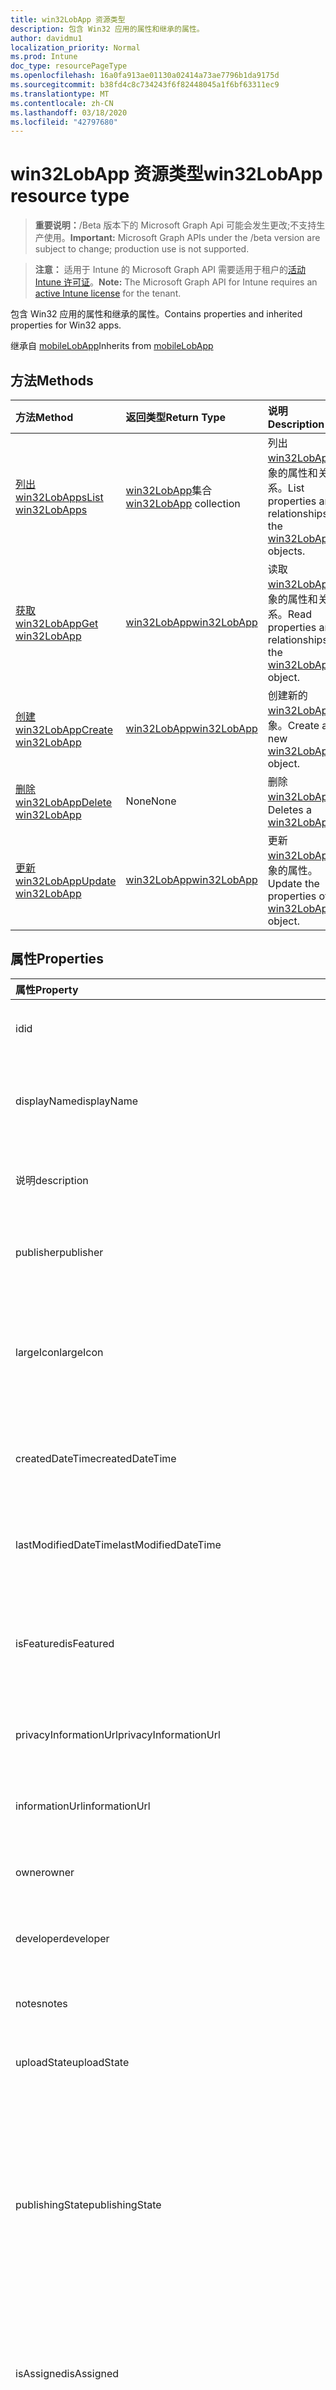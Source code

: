 ```yaml
---
title: win32LobApp 资源类型
description: 包含 Win32 应用的属性和继承的属性。
author: davidmu1
localization_priority: Normal
ms.prod: Intune
doc_type: resourcePageType
ms.openlocfilehash: 16a0fa913ae01130a02414a73ae7796b1da9175d
ms.sourcegitcommit: b38fd4c8c734243f6f82448045a1f6bf63311ec9
ms.translationtype: MT
ms.contentlocale: zh-CN
ms.lasthandoff: 03/18/2020
ms.locfileid: "42797680"
---
```

# <a name="win32lobapp-resource-type"></a><span data-ttu-id="1e7bc-103">win32LobApp 资源类型</span><span class="sxs-lookup"><span data-stu-id="1e7bc-103">win32LobApp resource type</span></span>

> <span data-ttu-id="1e7bc-104">**重要说明：**/Beta 版本下的 Microsoft Graph Api 可能会发生更改;不支持生产使用。</span><span class="sxs-lookup"><span data-stu-id="1e7bc-104">**Important:** Microsoft Graph APIs under the /beta version are subject to change; production use is not supported.</span></span>

> <span data-ttu-id="1e7bc-105">**注意：** 适用于 Intune 的 Microsoft Graph API 需要适用于租户的[活动 Intune 许可证](https://go.microsoft.com/fwlink/?linkid=839381)。</span><span class="sxs-lookup"><span data-stu-id="1e7bc-105">**Note:** The Microsoft Graph API for Intune requires an [active Intune license](https://go.microsoft.com/fwlink/?linkid=839381) for the tenant.</span></span>

<span data-ttu-id="1e7bc-106">包含 Win32 应用的属性和继承的属性。</span><span class="sxs-lookup"><span data-stu-id="1e7bc-106">Contains properties and inherited properties for Win32 apps.</span></span>


<span data-ttu-id="1e7bc-107">继承自 [mobileLobApp](../resources/intune-apps-mobilelobapp.md)</span><span class="sxs-lookup"><span data-stu-id="1e7bc-107">Inherits from [mobileLobApp](../resources/intune-apps-mobilelobapp.md)</span></span>

## <a name="methods"></a><span data-ttu-id="1e7bc-108">方法</span><span class="sxs-lookup"><span data-stu-id="1e7bc-108">Methods</span></span>
|<span data-ttu-id="1e7bc-109">方法</span><span class="sxs-lookup"><span data-stu-id="1e7bc-109">Method</span></span>|<span data-ttu-id="1e7bc-110">返回类型</span><span class="sxs-lookup"><span data-stu-id="1e7bc-110">Return Type</span></span>|<span data-ttu-id="1e7bc-111">说明</span><span class="sxs-lookup"><span data-stu-id="1e7bc-111">Description</span></span>|
|:---|:---|:---|
|[<span data-ttu-id="1e7bc-112">列出 win32LobApps</span><span class="sxs-lookup"><span data-stu-id="1e7bc-112">List win32LobApps</span></span>](../api/intune-apps-win32lobapp-list.md)|<span data-ttu-id="1e7bc-113">[win32LobApp](../resources/intune-apps-win32lobapp.md)集合</span><span class="sxs-lookup"><span data-stu-id="1e7bc-113">[win32LobApp](../resources/intune-apps-win32lobapp.md) collection</span></span>|<span data-ttu-id="1e7bc-114">列出[win32LobApp](../resources/intune-apps-win32lobapp.md)对象的属性和关系。</span><span class="sxs-lookup"><span data-stu-id="1e7bc-114">List properties and relationships of the [win32LobApp](../resources/intune-apps-win32lobapp.md) objects.</span></span>|
|[<span data-ttu-id="1e7bc-115">获取 win32LobApp</span><span class="sxs-lookup"><span data-stu-id="1e7bc-115">Get win32LobApp</span></span>](../api/intune-apps-win32lobapp-get.md)|[<span data-ttu-id="1e7bc-116">win32LobApp</span><span class="sxs-lookup"><span data-stu-id="1e7bc-116">win32LobApp</span></span>](../resources/intune-apps-win32lobapp.md)|<span data-ttu-id="1e7bc-117">读取[win32LobApp](../resources/intune-apps-win32lobapp.md)对象的属性和关系。</span><span class="sxs-lookup"><span data-stu-id="1e7bc-117">Read properties and relationships of the [win32LobApp](../resources/intune-apps-win32lobapp.md) object.</span></span>|
|[<span data-ttu-id="1e7bc-118">创建 win32LobApp</span><span class="sxs-lookup"><span data-stu-id="1e7bc-118">Create win32LobApp</span></span>](../api/intune-apps-win32lobapp-create.md)|[<span data-ttu-id="1e7bc-119">win32LobApp</span><span class="sxs-lookup"><span data-stu-id="1e7bc-119">win32LobApp</span></span>](../resources/intune-apps-win32lobapp.md)|<span data-ttu-id="1e7bc-120">创建新的[win32LobApp](../resources/intune-apps-win32lobapp.md)对象。</span><span class="sxs-lookup"><span data-stu-id="1e7bc-120">Create a new [win32LobApp](../resources/intune-apps-win32lobapp.md) object.</span></span>|
|[<span data-ttu-id="1e7bc-121">删除 win32LobApp</span><span class="sxs-lookup"><span data-stu-id="1e7bc-121">Delete win32LobApp</span></span>](../api/intune-apps-win32lobapp-delete.md)|<span data-ttu-id="1e7bc-122">None</span><span class="sxs-lookup"><span data-stu-id="1e7bc-122">None</span></span>|<span data-ttu-id="1e7bc-123">删除[win32LobApp](../resources/intune-apps-win32lobapp.md)。</span><span class="sxs-lookup"><span data-stu-id="1e7bc-123">Deletes a [win32LobApp](../resources/intune-apps-win32lobapp.md).</span></span>|
|[<span data-ttu-id="1e7bc-124">更新 win32LobApp</span><span class="sxs-lookup"><span data-stu-id="1e7bc-124">Update win32LobApp</span></span>](../api/intune-apps-win32lobapp-update.md)|[<span data-ttu-id="1e7bc-125">win32LobApp</span><span class="sxs-lookup"><span data-stu-id="1e7bc-125">win32LobApp</span></span>](../resources/intune-apps-win32lobapp.md)|<span data-ttu-id="1e7bc-126">更新[win32LobApp](../resources/intune-apps-win32lobapp.md)对象的属性。</span><span class="sxs-lookup"><span data-stu-id="1e7bc-126">Update the properties of a [win32LobApp](../resources/intune-apps-win32lobapp.md) object.</span></span>|

## <a name="properties"></a><span data-ttu-id="1e7bc-127">属性</span><span class="sxs-lookup"><span data-stu-id="1e7bc-127">Properties</span></span>
|<span data-ttu-id="1e7bc-128">属性</span><span class="sxs-lookup"><span data-stu-id="1e7bc-128">Property</span></span>|<span data-ttu-id="1e7bc-129">类型</span><span class="sxs-lookup"><span data-stu-id="1e7bc-129">Type</span></span>|<span data-ttu-id="1e7bc-130">说明</span><span class="sxs-lookup"><span data-stu-id="1e7bc-130">Description</span></span>|
|:---|:---|:---|
|<span data-ttu-id="1e7bc-131">id</span><span class="sxs-lookup"><span data-stu-id="1e7bc-131">id</span></span>|<span data-ttu-id="1e7bc-132">字符串</span><span class="sxs-lookup"><span data-stu-id="1e7bc-132">String</span></span>|<span data-ttu-id="1e7bc-133">实体的键。</span><span class="sxs-lookup"><span data-stu-id="1e7bc-133">Key of the entity.</span></span> <span data-ttu-id="1e7bc-134">继承自 [mobileApp](../resources/intune-shared-mobileapp.md)</span><span class="sxs-lookup"><span data-stu-id="1e7bc-134">Inherited from [mobileApp](../resources/intune-shared-mobileapp.md)</span></span>|
|<span data-ttu-id="1e7bc-135">displayName</span><span class="sxs-lookup"><span data-stu-id="1e7bc-135">displayName</span></span>|<span data-ttu-id="1e7bc-136">String</span><span class="sxs-lookup"><span data-stu-id="1e7bc-136">String</span></span>|<span data-ttu-id="1e7bc-137">管理员提供或导入的应用标题。</span><span class="sxs-lookup"><span data-stu-id="1e7bc-137">The admin provided or imported title of the app.</span></span> <span data-ttu-id="1e7bc-138">继承自 [mobileApp](../resources/intune-shared-mobileapp.md)</span><span class="sxs-lookup"><span data-stu-id="1e7bc-138">Inherited from [mobileApp](../resources/intune-shared-mobileapp.md)</span></span>|
|<span data-ttu-id="1e7bc-139">说明</span><span class="sxs-lookup"><span data-stu-id="1e7bc-139">description</span></span>|<span data-ttu-id="1e7bc-140">字符串</span><span class="sxs-lookup"><span data-stu-id="1e7bc-140">String</span></span>|<span data-ttu-id="1e7bc-141">应用的说明。</span><span class="sxs-lookup"><span data-stu-id="1e7bc-141">The description of the app.</span></span> <span data-ttu-id="1e7bc-142">继承自 [mobileApp](../resources/intune-shared-mobileapp.md)</span><span class="sxs-lookup"><span data-stu-id="1e7bc-142">Inherited from [mobileApp](../resources/intune-shared-mobileapp.md)</span></span>|
|<span data-ttu-id="1e7bc-143">publisher</span><span class="sxs-lookup"><span data-stu-id="1e7bc-143">publisher</span></span>|<span data-ttu-id="1e7bc-144">String</span><span class="sxs-lookup"><span data-stu-id="1e7bc-144">String</span></span>|<span data-ttu-id="1e7bc-145">应用的发布者。</span><span class="sxs-lookup"><span data-stu-id="1e7bc-145">The publisher of the app.</span></span> <span data-ttu-id="1e7bc-146">继承自 [mobileApp](../resources/intune-shared-mobileapp.md)</span><span class="sxs-lookup"><span data-stu-id="1e7bc-146">Inherited from [mobileApp](../resources/intune-shared-mobileapp.md)</span></span>|
|<span data-ttu-id="1e7bc-147">largeIcon</span><span class="sxs-lookup"><span data-stu-id="1e7bc-147">largeIcon</span></span>|[<span data-ttu-id="1e7bc-148">mimeContent</span><span class="sxs-lookup"><span data-stu-id="1e7bc-148">mimeContent</span></span>](../resources/intune-shared-mimecontent.md)|<span data-ttu-id="1e7bc-149">要显示在应用详细信息中并用于图标上传的大图标。</span><span class="sxs-lookup"><span data-stu-id="1e7bc-149">The large icon, to be displayed in the app details and used for upload of the icon.</span></span> <span data-ttu-id="1e7bc-150">继承自 [mobileApp](../resources/intune-shared-mobileapp.md)</span><span class="sxs-lookup"><span data-stu-id="1e7bc-150">Inherited from [mobileApp](../resources/intune-shared-mobileapp.md)</span></span>|
|<span data-ttu-id="1e7bc-151">createdDateTime</span><span class="sxs-lookup"><span data-stu-id="1e7bc-151">createdDateTime</span></span>|<span data-ttu-id="1e7bc-152">DateTimeOffset</span><span class="sxs-lookup"><span data-stu-id="1e7bc-152">DateTimeOffset</span></span>|<span data-ttu-id="1e7bc-153">创建应用的日期和时间。</span><span class="sxs-lookup"><span data-stu-id="1e7bc-153">The date and time the app was created.</span></span> <span data-ttu-id="1e7bc-154">继承自 [mobileApp](../resources/intune-shared-mobileapp.md)</span><span class="sxs-lookup"><span data-stu-id="1e7bc-154">Inherited from [mobileApp](../resources/intune-shared-mobileapp.md)</span></span>|
|<span data-ttu-id="1e7bc-155">lastModifiedDateTime</span><span class="sxs-lookup"><span data-stu-id="1e7bc-155">lastModifiedDateTime</span></span>|<span data-ttu-id="1e7bc-156">DateTimeOffset</span><span class="sxs-lookup"><span data-stu-id="1e7bc-156">DateTimeOffset</span></span>|<span data-ttu-id="1e7bc-157">上次修改应用的日期和时间。</span><span class="sxs-lookup"><span data-stu-id="1e7bc-157">The date and time the app was last modified.</span></span> <span data-ttu-id="1e7bc-158">继承自 [mobileApp](../resources/intune-shared-mobileapp.md)</span><span class="sxs-lookup"><span data-stu-id="1e7bc-158">Inherited from [mobileApp](../resources/intune-shared-mobileapp.md)</span></span>|
|<span data-ttu-id="1e7bc-159">isFeatured</span><span class="sxs-lookup"><span data-stu-id="1e7bc-159">isFeatured</span></span>|<span data-ttu-id="1e7bc-160">Boolean</span><span class="sxs-lookup"><span data-stu-id="1e7bc-160">Boolean</span></span>|<span data-ttu-id="1e7bc-161">指示应用是否被管理员标记为特色的值。继承自 [mobileApp](../resources/intune-shared-mobileapp.md)</span><span class="sxs-lookup"><span data-stu-id="1e7bc-161">The value indicating whether the app is marked as featured by the admin. Inherited from [mobileApp](../resources/intune-shared-mobileapp.md)</span></span>|
|<span data-ttu-id="1e7bc-162">privacyInformationUrl</span><span class="sxs-lookup"><span data-stu-id="1e7bc-162">privacyInformationUrl</span></span>|<span data-ttu-id="1e7bc-163">String</span><span class="sxs-lookup"><span data-stu-id="1e7bc-163">String</span></span>|<span data-ttu-id="1e7bc-164">隐私声明 URL。</span><span class="sxs-lookup"><span data-stu-id="1e7bc-164">The privacy statement Url.</span></span> <span data-ttu-id="1e7bc-165">继承自 [mobileApp](../resources/intune-shared-mobileapp.md)</span><span class="sxs-lookup"><span data-stu-id="1e7bc-165">Inherited from [mobileApp](../resources/intune-shared-mobileapp.md)</span></span>|
|<span data-ttu-id="1e7bc-166">informationUrl</span><span class="sxs-lookup"><span data-stu-id="1e7bc-166">informationUrl</span></span>|<span data-ttu-id="1e7bc-167">String</span><span class="sxs-lookup"><span data-stu-id="1e7bc-167">String</span></span>|<span data-ttu-id="1e7bc-168">详细信息 URL。</span><span class="sxs-lookup"><span data-stu-id="1e7bc-168">The more information Url.</span></span> <span data-ttu-id="1e7bc-169">继承自 [mobileApp](../resources/intune-shared-mobileapp.md)</span><span class="sxs-lookup"><span data-stu-id="1e7bc-169">Inherited from [mobileApp](../resources/intune-shared-mobileapp.md)</span></span>|
|<span data-ttu-id="1e7bc-170">owner</span><span class="sxs-lookup"><span data-stu-id="1e7bc-170">owner</span></span>|<span data-ttu-id="1e7bc-171">String</span><span class="sxs-lookup"><span data-stu-id="1e7bc-171">String</span></span>|<span data-ttu-id="1e7bc-172">应用的所有者。</span><span class="sxs-lookup"><span data-stu-id="1e7bc-172">The owner of the app.</span></span> <span data-ttu-id="1e7bc-173">继承自 [mobileApp](../resources/intune-shared-mobileapp.md)</span><span class="sxs-lookup"><span data-stu-id="1e7bc-173">Inherited from [mobileApp](../resources/intune-shared-mobileapp.md)</span></span>|
|<span data-ttu-id="1e7bc-174">developer</span><span class="sxs-lookup"><span data-stu-id="1e7bc-174">developer</span></span>|<span data-ttu-id="1e7bc-175">String</span><span class="sxs-lookup"><span data-stu-id="1e7bc-175">String</span></span>|<span data-ttu-id="1e7bc-176">应用的开发者。</span><span class="sxs-lookup"><span data-stu-id="1e7bc-176">The developer of the app.</span></span> <span data-ttu-id="1e7bc-177">继承自 [mobileApp](../resources/intune-shared-mobileapp.md)</span><span class="sxs-lookup"><span data-stu-id="1e7bc-177">Inherited from [mobileApp](../resources/intune-shared-mobileapp.md)</span></span>|
|<span data-ttu-id="1e7bc-178">notes</span><span class="sxs-lookup"><span data-stu-id="1e7bc-178">notes</span></span>|<span data-ttu-id="1e7bc-179">String</span><span class="sxs-lookup"><span data-stu-id="1e7bc-179">String</span></span>|<span data-ttu-id="1e7bc-180">应用的备注。</span><span class="sxs-lookup"><span data-stu-id="1e7bc-180">Notes for the app.</span></span> <span data-ttu-id="1e7bc-181">继承自 [mobileApp](../resources/intune-shared-mobileapp.md)</span><span class="sxs-lookup"><span data-stu-id="1e7bc-181">Inherited from [mobileApp](../resources/intune-shared-mobileapp.md)</span></span>|
|<span data-ttu-id="1e7bc-182">uploadState</span><span class="sxs-lookup"><span data-stu-id="1e7bc-182">uploadState</span></span>|<span data-ttu-id="1e7bc-183">Int32</span><span class="sxs-lookup"><span data-stu-id="1e7bc-183">Int32</span></span>|<span data-ttu-id="1e7bc-184">上载状态。</span><span class="sxs-lookup"><span data-stu-id="1e7bc-184">The upload state.</span></span> <span data-ttu-id="1e7bc-185">继承自 [mobileApp](../resources/intune-shared-mobileapp.md)</span><span class="sxs-lookup"><span data-stu-id="1e7bc-185">Inherited from [mobileApp](../resources/intune-shared-mobileapp.md)</span></span>|
|<span data-ttu-id="1e7bc-186">publishingState</span><span class="sxs-lookup"><span data-stu-id="1e7bc-186">publishingState</span></span>|[<span data-ttu-id="1e7bc-187">mobileAppPublishingState</span><span class="sxs-lookup"><span data-stu-id="1e7bc-187">mobileAppPublishingState</span></span>](../resources/intune-apps-mobileapppublishingstate.md)|<span data-ttu-id="1e7bc-188">应用的发布状态。</span><span class="sxs-lookup"><span data-stu-id="1e7bc-188">The publishing state for the app.</span></span> <span data-ttu-id="1e7bc-189">除非应用已发布，否则无法分配应用。</span><span class="sxs-lookup"><span data-stu-id="1e7bc-189">The app cannot be assigned unless the app is published.</span></span> <span data-ttu-id="1e7bc-190">继承自[mobileApp](../resources/intune-shared-mobileapp.md)。</span><span class="sxs-lookup"><span data-stu-id="1e7bc-190">Inherited from [mobileApp](../resources/intune-shared-mobileapp.md).</span></span> <span data-ttu-id="1e7bc-191">可取值为：`notPublished`、`processing`、`published`。</span><span class="sxs-lookup"><span data-stu-id="1e7bc-191">Possible values are: `notPublished`, `processing`, `published`.</span></span>|
|<span data-ttu-id="1e7bc-192">isAssigned</span><span class="sxs-lookup"><span data-stu-id="1e7bc-192">isAssigned</span></span>|<span data-ttu-id="1e7bc-193">Boolean</span><span class="sxs-lookup"><span data-stu-id="1e7bc-193">Boolean</span></span>|<span data-ttu-id="1e7bc-194">指示是否至少向一个组分配了应用程序的值。</span><span class="sxs-lookup"><span data-stu-id="1e7bc-194">The value indicating whether the app is assigned to at least one group.</span></span> <span data-ttu-id="1e7bc-195">继承自 [mobileApp](../resources/intune-shared-mobileapp.md)</span><span class="sxs-lookup"><span data-stu-id="1e7bc-195">Inherited from [mobileApp](../resources/intune-shared-mobileapp.md)</span></span>|
|<span data-ttu-id="1e7bc-196">roleScopeTagIds</span><span class="sxs-lookup"><span data-stu-id="1e7bc-196">roleScopeTagIds</span></span>|<span data-ttu-id="1e7bc-197">String collection</span><span class="sxs-lookup"><span data-stu-id="1e7bc-197">String collection</span></span>|<span data-ttu-id="1e7bc-198">此移动应用的作用域标记 id 列表。</span><span class="sxs-lookup"><span data-stu-id="1e7bc-198">List of scope tag ids for this mobile app.</span></span> <span data-ttu-id="1e7bc-199">继承自 [mobileApp](../resources/intune-shared-mobileapp.md)</span><span class="sxs-lookup"><span data-stu-id="1e7bc-199">Inherited from [mobileApp](../resources/intune-shared-mobileapp.md)</span></span>|
|<span data-ttu-id="1e7bc-200">dependentAppCount</span><span class="sxs-lookup"><span data-stu-id="1e7bc-200">dependentAppCount</span></span>|<span data-ttu-id="1e7bc-201">Int32</span><span class="sxs-lookup"><span data-stu-id="1e7bc-201">Int32</span></span>|<span data-ttu-id="1e7bc-202">子应用程序的依赖项总数。</span><span class="sxs-lookup"><span data-stu-id="1e7bc-202">The total number of dependencies the child app has.</span></span> <span data-ttu-id="1e7bc-203">继承自 [mobileApp](../resources/intune-shared-mobileapp.md)</span><span class="sxs-lookup"><span data-stu-id="1e7bc-203">Inherited from [mobileApp](../resources/intune-shared-mobileapp.md)</span></span>|
|<span data-ttu-id="1e7bc-204">committedContentVersion</span><span class="sxs-lookup"><span data-stu-id="1e7bc-204">committedContentVersion</span></span>|<span data-ttu-id="1e7bc-205">String</span><span class="sxs-lookup"><span data-stu-id="1e7bc-205">String</span></span>|<span data-ttu-id="1e7bc-206">内部提交的内容版本。</span><span class="sxs-lookup"><span data-stu-id="1e7bc-206">The internal committed content version.</span></span> <span data-ttu-id="1e7bc-207">继承自 [mobileLobApp](../resources/intune-apps-mobilelobapp.md)</span><span class="sxs-lookup"><span data-stu-id="1e7bc-207">Inherited from [mobileLobApp](../resources/intune-apps-mobilelobapp.md)</span></span>|
|<span data-ttu-id="1e7bc-208">fileName</span><span class="sxs-lookup"><span data-stu-id="1e7bc-208">fileName</span></span>|<span data-ttu-id="1e7bc-209">String</span><span class="sxs-lookup"><span data-stu-id="1e7bc-209">String</span></span>|<span data-ttu-id="1e7bc-210">主 Lob 应用程序文件的名称。</span><span class="sxs-lookup"><span data-stu-id="1e7bc-210">The name of the main Lob application file.</span></span> <span data-ttu-id="1e7bc-211">继承自 [mobileLobApp](../resources/intune-apps-mobilelobapp.md)</span><span class="sxs-lookup"><span data-stu-id="1e7bc-211">Inherited from [mobileLobApp](../resources/intune-apps-mobilelobapp.md)</span></span>|
|<span data-ttu-id="1e7bc-212">size</span><span class="sxs-lookup"><span data-stu-id="1e7bc-212">size</span></span>|<span data-ttu-id="1e7bc-213">Int64</span><span class="sxs-lookup"><span data-stu-id="1e7bc-213">Int64</span></span>|<span data-ttu-id="1e7bc-214">总大小，包括所有已上传文件。</span><span class="sxs-lookup"><span data-stu-id="1e7bc-214">The total size, including all uploaded files.</span></span> <span data-ttu-id="1e7bc-215">继承自 [mobileLobApp](../resources/intune-apps-mobilelobapp.md)</span><span class="sxs-lookup"><span data-stu-id="1e7bc-215">Inherited from [mobileLobApp](../resources/intune-apps-mobilelobapp.md)</span></span>|
|<span data-ttu-id="1e7bc-216">installCommandLine</span><span class="sxs-lookup"><span data-stu-id="1e7bc-216">installCommandLine</span></span>|<span data-ttu-id="1e7bc-217">String</span><span class="sxs-lookup"><span data-stu-id="1e7bc-217">String</span></span>|<span data-ttu-id="1e7bc-218">要安装此应用程序的命令行</span><span class="sxs-lookup"><span data-stu-id="1e7bc-218">The command line to install this app</span></span>|
|<span data-ttu-id="1e7bc-219">uninstallCommandLine</span><span class="sxs-lookup"><span data-stu-id="1e7bc-219">uninstallCommandLine</span></span>|<span data-ttu-id="1e7bc-220">String</span><span class="sxs-lookup"><span data-stu-id="1e7bc-220">String</span></span>|<span data-ttu-id="1e7bc-221">要卸载此应用程序的命令行</span><span class="sxs-lookup"><span data-stu-id="1e7bc-221">The command line to uninstall this app</span></span>|
|<span data-ttu-id="1e7bc-222">applicableArchitectures</span><span class="sxs-lookup"><span data-stu-id="1e7bc-222">applicableArchitectures</span></span>|[<span data-ttu-id="1e7bc-223">windowsArchitecture</span><span class="sxs-lookup"><span data-stu-id="1e7bc-223">windowsArchitecture</span></span>](../resources/intune-apps-windowsarchitecture.md)|<span data-ttu-id="1e7bc-224">可运行此应用的 Windows 体系结构。</span><span class="sxs-lookup"><span data-stu-id="1e7bc-224">The Windows architecture(s) for which this app can run on.</span></span> <span data-ttu-id="1e7bc-225">可取值为：`none`、`x86`、`x64`、`arm`、`neutral`、`arm64`。</span><span class="sxs-lookup"><span data-stu-id="1e7bc-225">Possible values are: `none`, `x86`, `x64`, `arm`, `neutral`, `arm64`.</span></span>|
|<span data-ttu-id="1e7bc-226">minimumSupportedOperatingSystem</span><span class="sxs-lookup"><span data-stu-id="1e7bc-226">minimumSupportedOperatingSystem</span></span>|[<span data-ttu-id="1e7bc-227">windowsMinimumOperatingSystem</span><span class="sxs-lookup"><span data-stu-id="1e7bc-227">windowsMinimumOperatingSystem</span></span>](../resources/intune-apps-windowsminimumoperatingsystem.md)|<span data-ttu-id="1e7bc-228">最低适用操作系统的值。</span><span class="sxs-lookup"><span data-stu-id="1e7bc-228">The value for the minimum applicable operating system.</span></span>|
|<span data-ttu-id="1e7bc-229">minimumFreeDiskSpaceInMB</span><span class="sxs-lookup"><span data-stu-id="1e7bc-229">minimumFreeDiskSpaceInMB</span></span>|<span data-ttu-id="1e7bc-230">Int32</span><span class="sxs-lookup"><span data-stu-id="1e7bc-230">Int32</span></span>|<span data-ttu-id="1e7bc-231">安装此应用程序所需的最小可用磁盘空间的值。</span><span class="sxs-lookup"><span data-stu-id="1e7bc-231">The value for the minimum free disk space which is required to install this app.</span></span>|
|<span data-ttu-id="1e7bc-232">minimumMemoryInMB</span><span class="sxs-lookup"><span data-stu-id="1e7bc-232">minimumMemoryInMB</span></span>|<span data-ttu-id="1e7bc-233">Int32</span><span class="sxs-lookup"><span data-stu-id="1e7bc-233">Int32</span></span>|<span data-ttu-id="1e7bc-234">安装此应用程序所需的最小物理内存的值。</span><span class="sxs-lookup"><span data-stu-id="1e7bc-234">The value for the minimum physical memory which is required to install this app.</span></span>|
|<span data-ttu-id="1e7bc-235">minimumNumberOfProcessors</span><span class="sxs-lookup"><span data-stu-id="1e7bc-235">minimumNumberOfProcessors</span></span>|<span data-ttu-id="1e7bc-236">Int32</span><span class="sxs-lookup"><span data-stu-id="1e7bc-236">Int32</span></span>|<span data-ttu-id="1e7bc-237">安装此应用程序所需的最小处理器数的值。</span><span class="sxs-lookup"><span data-stu-id="1e7bc-237">The value for the minimum number of processors which is required to install this app.</span></span>|
|<span data-ttu-id="1e7bc-238">minimumCpuSpeedInMHz</span><span class="sxs-lookup"><span data-stu-id="1e7bc-238">minimumCpuSpeedInMHz</span></span>|<span data-ttu-id="1e7bc-239">Int32</span><span class="sxs-lookup"><span data-stu-id="1e7bc-239">Int32</span></span>|<span data-ttu-id="1e7bc-240">安装此应用程序所需的最低 CPU 速度的值。</span><span class="sxs-lookup"><span data-stu-id="1e7bc-240">The value for the minimum CPU speed which is required to install this app.</span></span>|
|<span data-ttu-id="1e7bc-241">detectionRules</span><span class="sxs-lookup"><span data-stu-id="1e7bc-241">detectionRules</span></span>|<span data-ttu-id="1e7bc-242">[win32LobAppDetection](../resources/intune-apps-win32lobappdetection.md)集合</span><span class="sxs-lookup"><span data-stu-id="1e7bc-242">[win32LobAppDetection](../resources/intune-apps-win32lobappdetection.md) collection</span></span>|<span data-ttu-id="1e7bc-243">检测到 Win32 业务线（LoB）应用程序的检测规则。</span><span class="sxs-lookup"><span data-stu-id="1e7bc-243">The detection rules to detect Win32 Line of Business (LoB) app.</span></span>|
|<span data-ttu-id="1e7bc-244">requirementRules</span><span class="sxs-lookup"><span data-stu-id="1e7bc-244">requirementRules</span></span>|<span data-ttu-id="1e7bc-245">[win32LobAppRequirement](../resources/intune-apps-win32lobapprequirement.md)集合</span><span class="sxs-lookup"><span data-stu-id="1e7bc-245">[win32LobAppRequirement](../resources/intune-apps-win32lobapprequirement.md) collection</span></span>|<span data-ttu-id="1e7bc-246">用于检测 Win32 业务线（LoB）应用程序的要求规则。</span><span class="sxs-lookup"><span data-stu-id="1e7bc-246">The requirement rules to detect Win32 Line of Business (LoB) app.</span></span>|
|<span data-ttu-id="1e7bc-247">installExperience</span><span class="sxs-lookup"><span data-stu-id="1e7bc-247">installExperience</span></span>|[<span data-ttu-id="1e7bc-248">win32LobAppInstallExperience</span><span class="sxs-lookup"><span data-stu-id="1e7bc-248">win32LobAppInstallExperience</span></span>](../resources/intune-apps-win32lobappinstallexperience.md)|<span data-ttu-id="1e7bc-249">此应用的安装体验。</span><span class="sxs-lookup"><span data-stu-id="1e7bc-249">The install experience for this app.</span></span>|
|<span data-ttu-id="1e7bc-250">returnCodes</span><span class="sxs-lookup"><span data-stu-id="1e7bc-250">returnCodes</span></span>|<span data-ttu-id="1e7bc-251">[win32LobAppReturnCode](../resources/intune-apps-win32lobappreturncode.md)集合</span><span class="sxs-lookup"><span data-stu-id="1e7bc-251">[win32LobAppReturnCode](../resources/intune-apps-win32lobappreturncode.md) collection</span></span>|<span data-ttu-id="1e7bc-252">用于安装后行为的返回代码。</span><span class="sxs-lookup"><span data-stu-id="1e7bc-252">The return codes for post installation behavior.</span></span>|
|<span data-ttu-id="1e7bc-253">msiInformation</span><span class="sxs-lookup"><span data-stu-id="1e7bc-253">msiInformation</span></span>|[<span data-ttu-id="1e7bc-254">win32LobAppMsiInformation</span><span class="sxs-lookup"><span data-stu-id="1e7bc-254">win32LobAppMsiInformation</span></span>](../resources/intune-apps-win32lobappmsiinformation.md)|<span data-ttu-id="1e7bc-255">如果此 Win32 应用是 MSI 应用程序，则为 MSI 详细信息。</span><span class="sxs-lookup"><span data-stu-id="1e7bc-255">The MSI details if this Win32 app is an MSI app.</span></span>|
|<span data-ttu-id="1e7bc-256">setupFilePath</span><span class="sxs-lookup"><span data-stu-id="1e7bc-256">setupFilePath</span></span>|<span data-ttu-id="1e7bc-257">String</span><span class="sxs-lookup"><span data-stu-id="1e7bc-257">String</span></span>|<span data-ttu-id="1e7bc-258">加密的 Win32LobApp 包中的安装程序文件的相对路径。</span><span class="sxs-lookup"><span data-stu-id="1e7bc-258">The relative path of the setup file in the encrypted Win32LobApp package.</span></span>|
|<span data-ttu-id="1e7bc-259">installLanguage</span><span class="sxs-lookup"><span data-stu-id="1e7bc-259">installLanguage</span></span>|<span data-ttu-id="1e7bc-260">String</span><span class="sxs-lookup"><span data-stu-id="1e7bc-260">String</span></span>|<span data-ttu-id="1e7bc-261">尚未记录</span><span class="sxs-lookup"><span data-stu-id="1e7bc-261">Not yet documented</span></span>|

## <a name="relationships"></a><span data-ttu-id="1e7bc-262">关系</span><span class="sxs-lookup"><span data-stu-id="1e7bc-262">Relationships</span></span>
|<span data-ttu-id="1e7bc-263">关系</span><span class="sxs-lookup"><span data-stu-id="1e7bc-263">Relationship</span></span>|<span data-ttu-id="1e7bc-264">类型</span><span class="sxs-lookup"><span data-stu-id="1e7bc-264">Type</span></span>|<span data-ttu-id="1e7bc-265">说明</span><span class="sxs-lookup"><span data-stu-id="1e7bc-265">Description</span></span>|
|:---|:---|:---|
|<span data-ttu-id="1e7bc-266">categories</span><span class="sxs-lookup"><span data-stu-id="1e7bc-266">categories</span></span>|<span data-ttu-id="1e7bc-267">[mobileAppCategory](../resources/intune-apps-mobileappcategory.md) 集合</span><span class="sxs-lookup"><span data-stu-id="1e7bc-267">[mobileAppCategory](../resources/intune-apps-mobileappcategory.md) collection</span></span>|<span data-ttu-id="1e7bc-268">此应用的类别列表。</span><span class="sxs-lookup"><span data-stu-id="1e7bc-268">The list of categories for this app.</span></span> <span data-ttu-id="1e7bc-269">继承自 [mobileApp](../resources/intune-shared-mobileapp.md)</span><span class="sxs-lookup"><span data-stu-id="1e7bc-269">Inherited from [mobileApp](../resources/intune-shared-mobileapp.md)</span></span>|
|<span data-ttu-id="1e7bc-270">assignments</span><span class="sxs-lookup"><span data-stu-id="1e7bc-270">assignments</span></span>|<span data-ttu-id="1e7bc-271">[mobileAppAssignment](../resources/intune-apps-mobileappassignment.md) 集合</span><span class="sxs-lookup"><span data-stu-id="1e7bc-271">[mobileAppAssignment](../resources/intune-apps-mobileappassignment.md) collection</span></span>|<span data-ttu-id="1e7bc-272">此移动应用的组分配的列表。</span><span class="sxs-lookup"><span data-stu-id="1e7bc-272">The list of group assignments for this mobile app.</span></span> <span data-ttu-id="1e7bc-273">继承自 [mobileApp](../resources/intune-shared-mobileapp.md)</span><span class="sxs-lookup"><span data-stu-id="1e7bc-273">Inherited from [mobileApp](../resources/intune-shared-mobileapp.md)</span></span>|
|<span data-ttu-id="1e7bc-274">installSummary</span><span class="sxs-lookup"><span data-stu-id="1e7bc-274">installSummary</span></span>|[<span data-ttu-id="1e7bc-275">mobileAppInstallSummary</span><span class="sxs-lookup"><span data-stu-id="1e7bc-275">mobileAppInstallSummary</span></span>](../resources/intune-apps-mobileappinstallsummary.md)|<span data-ttu-id="1e7bc-276">移动应用安装摘要。</span><span class="sxs-lookup"><span data-stu-id="1e7bc-276">Mobile App Install Summary.</span></span> <span data-ttu-id="1e7bc-277">继承自 [mobileApp](../resources/intune-shared-mobileapp.md)</span><span class="sxs-lookup"><span data-stu-id="1e7bc-277">Inherited from [mobileApp](../resources/intune-shared-mobileapp.md)</span></span>|
|<span data-ttu-id="1e7bc-278">deviceStatuses</span><span class="sxs-lookup"><span data-stu-id="1e7bc-278">deviceStatuses</span></span>|<span data-ttu-id="1e7bc-279">[mobileAppInstallStatus](../resources/intune-apps-mobileappinstallstatus.md)集合</span><span class="sxs-lookup"><span data-stu-id="1e7bc-279">[mobileAppInstallStatus](../resources/intune-apps-mobileappinstallstatus.md) collection</span></span>|<span data-ttu-id="1e7bc-280">此移动应用程序的安装状态列表。</span><span class="sxs-lookup"><span data-stu-id="1e7bc-280">The list of installation states for this mobile app.</span></span> <span data-ttu-id="1e7bc-281">继承自 [mobileApp](../resources/intune-shared-mobileapp.md)</span><span class="sxs-lookup"><span data-stu-id="1e7bc-281">Inherited from [mobileApp](../resources/intune-shared-mobileapp.md)</span></span>|
|<span data-ttu-id="1e7bc-282">userStatuses</span><span class="sxs-lookup"><span data-stu-id="1e7bc-282">userStatuses</span></span>|<span data-ttu-id="1e7bc-283">[userAppInstallStatus](../resources/intune-apps-userappinstallstatus.md)集合</span><span class="sxs-lookup"><span data-stu-id="1e7bc-283">[userAppInstallStatus](../resources/intune-apps-userappinstallstatus.md) collection</span></span>|<span data-ttu-id="1e7bc-284">此移动应用程序的安装状态列表。</span><span class="sxs-lookup"><span data-stu-id="1e7bc-284">The list of installation states for this mobile app.</span></span> <span data-ttu-id="1e7bc-285">继承自 [mobileApp](../resources/intune-shared-mobileapp.md)</span><span class="sxs-lookup"><span data-stu-id="1e7bc-285">Inherited from [mobileApp](../resources/intune-shared-mobileapp.md)</span></span>|
|<span data-ttu-id="1e7bc-286">相互</span><span class="sxs-lookup"><span data-stu-id="1e7bc-286">relationships</span></span>|<span data-ttu-id="1e7bc-287">[mobileAppRelationship](../resources/intune-apps-mobileapprelationship.md)集合</span><span class="sxs-lookup"><span data-stu-id="1e7bc-287">[mobileAppRelationship](../resources/intune-apps-mobileapprelationship.md) collection</span></span>|<span data-ttu-id="1e7bc-288">此移动应用的关系列表。</span><span class="sxs-lookup"><span data-stu-id="1e7bc-288">List of relationships for this mobile app.</span></span> <span data-ttu-id="1e7bc-289">继承自 [mobileApp](../resources/intune-shared-mobileapp.md)</span><span class="sxs-lookup"><span data-stu-id="1e7bc-289">Inherited from [mobileApp](../resources/intune-shared-mobileapp.md)</span></span>|
|<span data-ttu-id="1e7bc-290">contentVersions</span><span class="sxs-lookup"><span data-stu-id="1e7bc-290">contentVersions</span></span>|<span data-ttu-id="1e7bc-291">[mobileAppContent](../resources/intune-apps-mobileappcontent.md) 集合</span><span class="sxs-lookup"><span data-stu-id="1e7bc-291">[mobileAppContent](../resources/intune-apps-mobileappcontent.md) collection</span></span>|<span data-ttu-id="1e7bc-292">此应用的内容版本列表。</span><span class="sxs-lookup"><span data-stu-id="1e7bc-292">The list of content versions for this app.</span></span> <span data-ttu-id="1e7bc-293">继承自 [mobileLobApp](../resources/intune-apps-mobilelobapp.md)</span><span class="sxs-lookup"><span data-stu-id="1e7bc-293">Inherited from [mobileLobApp](../resources/intune-apps-mobilelobapp.md)</span></span>|

## <a name="json-representation"></a><span data-ttu-id="1e7bc-294">JSON 表示形式</span><span class="sxs-lookup"><span data-stu-id="1e7bc-294">JSON Representation</span></span>
<span data-ttu-id="1e7bc-295">下面是资源的 JSON 表示形式。</span><span class="sxs-lookup"><span data-stu-id="1e7bc-295">Here is a JSON representation of the resource.</span></span>
<!-- {
  "blockType": "resource",
  "keyProperty": "id",
  "@odata.type": "microsoft.graph.win32LobApp"
}
-->
``` json
{
  "@odata.type": "#microsoft.graph.win32LobApp",
  "id": "String (identifier)",
  "displayName": "String",
  "description": "String",
  "publisher": "String",
  "largeIcon": {
    "@odata.type": "microsoft.graph.mimeContent",
    "type": "String",
    "value": "binary"
  },
  "createdDateTime": "String (timestamp)",
  "lastModifiedDateTime": "String (timestamp)",
  "isFeatured": true,
  "privacyInformationUrl": "String",
  "informationUrl": "String",
  "owner": "String",
  "developer": "String",
  "notes": "String",
  "uploadState": 1024,
  "publishingState": "String",
  "isAssigned": true,
  "roleScopeTagIds": [
    "String"
  ],
  "dependentAppCount": 1024,
  "committedContentVersion": "String",
  "fileName": "String",
  "size": 1024,
  "installCommandLine": "String",
  "uninstallCommandLine": "String",
  "applicableArchitectures": "String",
  "minimumSupportedOperatingSystem": {
    "@odata.type": "microsoft.graph.windowsMinimumOperatingSystem",
    "v8_0": true,
    "v8_1": true,
    "v10_0": true,
    "v10_1607": true,
    "v10_1703": true,
    "v10_1709": true,
    "v10_1803": true,
    "v10_1809": true,
    "v10_1903": true
  },
  "minimumFreeDiskSpaceInMB": 1024,
  "minimumMemoryInMB": 1024,
  "minimumNumberOfProcessors": 1024,
  "minimumCpuSpeedInMHz": 1024,
  "detectionRules": [
    {
      "@odata.type": "microsoft.graph.win32LobAppRegistryDetection",
      "check32BitOn64System": true,
      "keyPath": "String",
      "valueName": "String",
      "detectionType": "String",
      "operator": "String",
      "detectionValue": "String"
    }
  ],
  "requirementRules": [
    {
      "@odata.type": "microsoft.graph.win32LobAppRegistryRequirement",
      "operator": "String",
      "detectionValue": "String",
      "check32BitOn64System": true,
      "keyPath": "String",
      "valueName": "String",
      "detectionType": "String"
    }
  ],
  "installExperience": {
    "@odata.type": "microsoft.graph.win32LobAppInstallExperience",
    "runAsAccount": "String",
    "deviceRestartBehavior": "String"
  },
  "returnCodes": [
    {
      "@odata.type": "microsoft.graph.win32LobAppReturnCode",
      "returnCode": 1024,
      "type": "String"
    }
  ],
  "msiInformation": {
    "@odata.type": "microsoft.graph.win32LobAppMsiInformation",
    "productCode": "String",
    "productVersion": "String",
    "upgradeCode": "String",
    "requiresReboot": true,
    "packageType": "String",
    "productName": "String",
    "publisher": "String"
  },
  "setupFilePath": "String",
  "installLanguage": "String"
}
```



